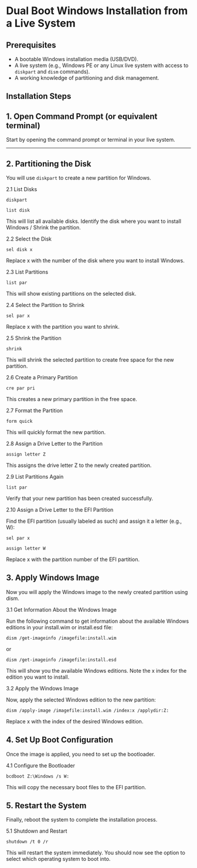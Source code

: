 # Dual Boot Windows Installation from a Live System

## Prerequisites
- A bootable Windows installation media (USB/DVD).
- A live system (e.g., Windows PE or any Linux live system with access to `diskpart` and `dism` commands).
- A working knowledge of partitioning and disk management.

## Installation Steps

## 1. Open Command Prompt (or equivalent terminal)

Start by opening the command prompt or terminal in your live system.

---

## 2. Partitioning the Disk

You will use `diskpart` to create a new partition for Windows.

2.1 List Disks

`diskpart`

`list disk`

This will list all available disks. Identify the disk where you want to install Windows / Shrink the partition.

2.2 Select the Disk

`sel disk x`

Replace x with the number of the disk where you want to install Windows.

2.3 List Partitions

`list par`

This will show existing partitions on the selected disk.

2.4 Select the Partition to Shrink

`sel par x`

Replace x with the partition you want to shrink.

2.5 Shrink the Partition

`shrink`

This will shrink the selected partition to create free space for the new partition.

2.6 Create a Primary Partition

`cre par pri`

This creates a new primary partition in the free space.

2.7 Format the Partition

`form quick`

This will quickly format the new partition.

2.8 Assign a Drive Letter to the Partition

`assign letter Z`

This assigns the drive letter Z to the newly created partition.

2.9 List Partitions Again

`list par`

Verify that your new partition has been created successfully.

2.10 Assign a Drive Letter to the EFI Partition

Find the EFI partition (usually labeled as such) and assign it a letter (e.g., W):

`sel par x`

`assign letter W`

Replace x with the partition number of the EFI partition.

## 3. Apply Windows Image

Now you will apply the Windows image to the newly created partition using dism.

3.1 Get Information About the Windows Image

Run the following command to get information about the available Windows editions in your install.wim or install.esd file:

`dism /get-imageinfo /imagefile:install.wim`

or

`dism /get-imageinfo /imagefile:install.esd`

This will show you the available Windows editions. Note the x index for the edition you want to install.

3.2 Apply the Windows Image

Now, apply the selected Windows edition to the new partition:

`dism /apply-image /imagefile:install.wim /index:x /applydir:Z:`

Replace x with the index of the desired Windows edition.

## 4. Set Up Boot Configuration

Once the image is applied, you need to set up the bootloader.

4.1 Configure the Bootloader

`bcdboot Z:\Windows /s W:`

This will copy the necessary boot files to the EFI partition.

## 5. Restart the System

Finally, reboot the system to complete the installation process.

5.1 Shutdown and Restart

`shutdown /t 0 /r`

This will restart the system immediately. You should now see the option to select which operating system to boot into.
